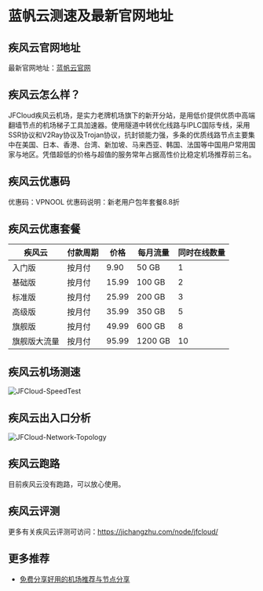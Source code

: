 # 蓝帆云测速及最新官网地址

## 疾风云官网地址
最新官网地址：[蓝帆云官网](https://jch.affxc.com/jfcloud/)

## 疾风云怎么样？
JFCloud疾风云机场，是实力老牌机场旗下的新开分站，是用低价提供优质中高端翻墙节点的机场梯子工具加速器。使用隧道中转优化线路与IPLC国际专线，采用SSR协议和V2Ray协议及Trojan协议，抗封锁能力强，多条的优质线路节点主要集中在美国、日本、香港、台湾、新加坡、马来西亚、韩国、法国等中国用户常用国家与地区。凭借超低的价格与超值的服务常年占据高性价比稳定机场推荐前三名。

## 疾风云优惠码

优惠码：VPNOOL
优惠码说明：新老用户包年套餐8.8折

## 疾风云优惠套餐

| 疾风云 | 付款周期 | 价格 | 每月流量 | 同时在线数量 |
| --- | --- | --- | --- | --- |
| 入门版 | 按月付 | 9.90 | 50 GB | 1 |
| 基础版 | 按月付 | 15.99 | 100 GB | 2 |
| 标准版 | 按月付 | 25.99 | 200 GB | 3 |
| 高级版 | 按月付 | 35.99 | 350 GB | 5 |
| 旗舰版 | 按月付 | 49.99 | 600 GB | 8 |
| 旗舰版大流量 | 按月付 | 95.99 | 1200 GB | 10 |

## 疾风云机场测速

![JFCloud-SpeedTest](https://github.com/jichanghub/jfcloud/assets/155247662/be6a28dc-ee58-491a-866a-66e5b3438cdc)

## 疾风云出入口分析

![JFCloud-Network-Topology](https://github.com/jichanghub/jfcloud/assets/155247662/2f828db5-1798-47a1-86dd-2b4c48d527a9)

## 疾风云跑路
目前疾风云没有跑路，可以放心使用。

## 疾风云评测
更多有关疾风云评测可访问：https://jichangzhu.com/node/jfcloud/

## 更多推荐
 - [免费分享好用的机场推荐与节点分享](https://github.com/jichanghub/jichangtuijian)
